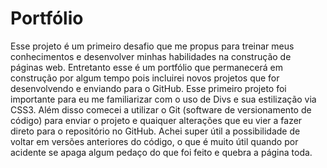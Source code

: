 # Portfólio

Esse projeto é um primeiro desafio que me propus para treinar meus conhecimentos e desenvolver minhas habilidades na construção de páginas web.
Entretanto esse é um portfólio que permanecerá em construção por algum tempo pois incluirei novos projetos que for desenvolvendo e enviando para o GitHub.
Esse primeiro projeto foi importante para eu me familiarizar com o uso de Divs e sua estilização via CSS3.
Além disso comecei a utilizar o Git (software de versionamento de código) para enviar o projeto e quaiquer alterações que eu vier a fazer direto para o repositório no GitHub.
Achei super útil a possibilidade de voltar em versões anteriores do código, o que é muito útil quando por acidente se apaga algum pedaço do que foi feito e quebra a página toda.
